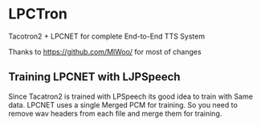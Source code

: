 # LPCTron
Tacotron2 + LPCNET for complete End-to-End TTS System

Thanks to https://github.com/MlWoo/ for most of changes


## Training LPCNET with LJPSpeech
Since Tacatron2 is trained with LPSpeech its good idea to train with Same data. LPCNET uses a single Merged PCM 
for training. So you need to remove wav headers from each file and merge them for training.


